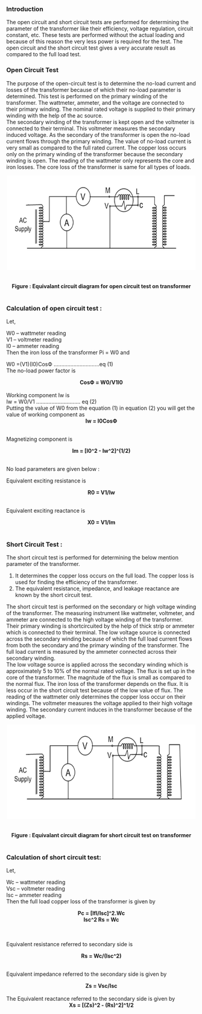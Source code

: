### Introduction 
The open circuit and short circuit tests are performed for determining the parameter of the transformer like their efficiency, voltage regulation, circuit constant, etc. These tests are performed without the actual loading and because of this reason the very less power is required for the test. The open circuit and the short circuit test gives a very accurate result as compared to the full load test.<br>

### Open Circuit Test
The purpose of the open-circuit test is to determine the no-load current and losses of the transformer because of which their no-load parameter is determined. This test is performed on the primary winding of the transformer. The wattmeter, ammeter, and the voltage are connected to their primary winding. The nominal rated voltage is supplied to their primary winding with the help of the ac source.<br>
The secondary winding of the transformer is kept open and the voltmeter is connected to their terminal. This voltmeter measures the secondary induced voltage. As the secondary of the transformer is open the no-load current flows through the primary winding.
The value of no-load current is very small as compared to the full rated current. The copper loss occurs only on the primary winding of the transformer because the secondary winding is open. The reading of the wattmeter only represents the core and iron losses. The core loss of the transformer is same for all types of loads.<br>

<CENTER><p><img src='images/open.PNG'  style="width:500px;height:250px;">
</p></CENTER><br>
<center><b>Figure : Equivalant circuit diagram for open circuit test on transformer</b></center><br>


### Calculation of open circuit test :
Let,<br>

W0 – wattmeter reading<br>
V1 – voltmeter reading<br>
I0 – ammeter reading<br>
Then the iron loss of the transformer Pi = W0 and<br>

W0 =(V1)(I0)CosФ ..............................eq (1)<br> 
The no-load power factor is<br>
<center><b>CosФ = W0/V1I0</b></center><br>
Working component Iw is<br>
Iw = W0/V1 .............................  eq (2)<br>
Putting the value of W0 from the equation (1) in equation (2) you will get the value of working component as<br>

<center><b>Iw = I0CosФ</b></center><br>

Magnetizing component is<br>

<center><b>Im = [I0^2 - Iw^2]^(1/2)</b></center><br>

No load parameters are given below :<br>

Equivalent exciting resistance is<br>
<center><b>R0 = V1/Iw</b></center><br>

Equivalent exciting reactance is<br>
<center><b>X0 = V1/Im</b></center>
<br>

### Short Circuit Test :

The short circuit test is performed for determining the below mention parameter of the transformer.<br>

1. It determines the copper loss occurs on the full load. The copper loss is used for finding the efficiency of the transformer.<br>
2. The equivalent resistance, impedance, and leakage reactance are known by the short circuit test.<br>

The short circuit test is performed on the secondary or high voltage winding of the transformer. The measuring instrument like wattmeter, voltmeter, and ammeter are connected to the high voltage winding of the transformer. Their primary winding is shortcircuited by the help of thick strip or ammeter which is connected to their terminal.
The low voltage source is connected across the secondary winding because of which the full load current flows from both the secondary and the primary winding of the transformer. The full load current is measured by the ammeter connected across their secondary winding.<br>
The low voltage source is applied across the secondary winding which is approximately 5 to 10% of the normal rated voltage. The flux is set up in the core of the transformer. The magnitude of the flux is small as compared to the normal flux.
The iron loss of the transformer depends on the flux. It is less occur in the short circuit test because of the low value of flux. The reading of the wattmeter only determines the copper loss occur on their windings. The voltmeter measures the voltage applied to their high voltage winding. The secondary current induces in the transformer because of the applied voltage.<br>
<CENTER><p><img src='images/short.PNG' style="width:500px;height:250px;">
</p></CENTER><br>
<center><b>Figure : Equivalant circuit diagram for short circuit test on transformer</b></center><br>

 
### Calculation of short circuit test:

Let,<br>

Wc – wattmeter reading<br>
Vsc – voltmeter reading<br>
Isc – ammeter reading<br>
Then the full load copper loss of the transformer is given by<br>

<center><b>Pc = [Ifl/Isc]^2.Wc <br>
Isc^2 Rs = Wc </b></center><br><br>

Equivalent resistance referred to secondary side is<br>
<center><b>Rs = Wc/(Isc^2) </b></center><br>

Equivalent impedance referred to the secondary side is given by<br>
<center><b>Zs = Vsc/Isc</b></center><br>
The Equivalent reactance referred to the secondary side is given by<br>
<center><b>Xs = [(Zs)^2 - (Rs)^2]^1/2 </b></center><br>

